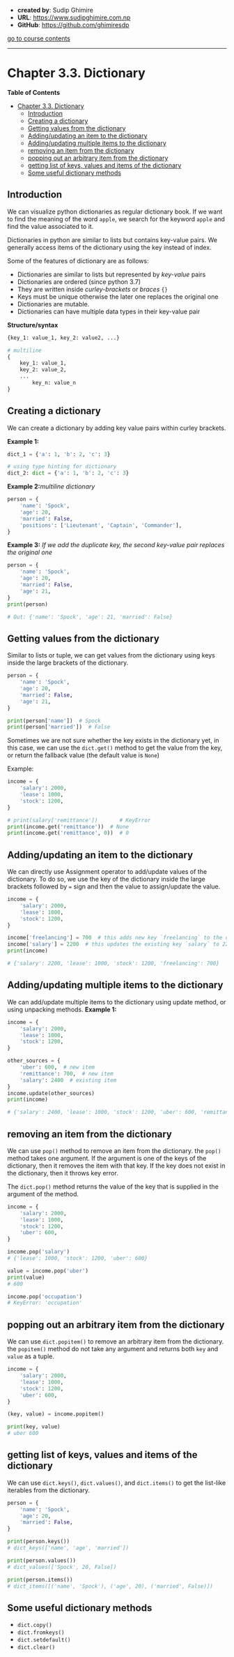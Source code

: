 - **created by**: Sudip Ghimire
- **URL**: https://www.sudipghimire.com.np
- **GitHub**: https://github.com/ghimiresdp

[go to course contents](https://github.com/ghimiresdp/python-notes/)
<hr>

# Chapter 3.3. Dictionary

**Table of Contents**

- [Chapter 3.3. Dictionary](#chapter-33-dictionary)
    - [Introduction](#introduction)
    - [Creating a dictionary](#creating-a-dictionary)
    - [Getting values from the dictionary](#getting-values-from-the-dictionary)
    - [Adding/updating an item to the dictionary](#addingupdating-an-item-to-the-dictionary)
    - [Adding/updating multiple items to the dictionary](#addingupdating-multiple-items-to-the-dictionary)
    - [removing an item from the dictionary](#removing-an-item-from-the-dictionary)
    - [popping out an arbitrary item from the dictionary](#popping-out-an-arbitrary-item-from-the-dictionary)
    - [getting list of keys, values and items of the dictionary](#getting-list-of-keys-values-and-items-of-the-dictionary)
    - [Some useful dictionary methods](#some-useful-dictionary-methods)

## Introduction

We can visualize python dictionaries as regular dictionary book. If we want to find the meaning of the word `apple`, we
search for the keyword `apple` and find the value associated to it.

Dictionaries in python are similar to lists but contains key-value pairs. We generally access items of the dictionary
using the key instead of index.

Some of the features of dictionary are as follows:

- Dictionaries are similar to lists but represented by _key-value_ pairs
- Dictionaries are ordered (since python 3.7)
- They are written inside _curley-brackets_ or _braces_ `{}`
- Keys must be unique otherwise the later one replaces the original one
- Dictionaries are mutable.
- Dictionaries can have multiple data types in their key-value pair

**Structure/syntax**

```python
{key_1: value_1, key_2: value2, ...}

# multiline
{
    key_1: value_1,
    key_2: value_2,
    ...
        key_n: value_n
}

```

## Creating a dictionary

We can create a dictionary by adding key value pairs within curley brackets.

**Example 1:**

```python
dict_1 = {'a': 1, 'b': 2, 'c': 3}

# using type hinting for dictionary
dict_2: dict = {'a': 1, 'b': 2, 'c': 3}
```

**Example 2:**_multiline dictionary_

```python
person = {
    'name': 'Spock',
    'age': 20,
    'married': False,
    'positions': ['Lieutenant', 'Captain', 'Commander'],
}
```

**Example 3:** _If we add the duplicate key, the second key-value pair replaces the original one_

```python
person = {
    'name': 'Spock',
    'age': 20,
    'married': False,
    'age': 21,
}
print(person)

# Out: {'name': 'Spock', 'age': 21, 'married': False}
```

## Getting values from the dictionary

Similar to lists or tuple, we can get values from the dictionary using keys
inside the large brackets of the dictionary.

```python
person = {
    'name': 'Spock',
    'age': 20,
    'married': False,
    'age': 21,
}

print(person['name'])  # Spock
print(person['married'])  # False
```

Sometimes we are not sure whether the key exists in the dictionary yet, in this
case, we can use the `dict.get()` method to get the value from the key, or
return the fallback value (the default value is `None`)

Example:

```python
income = {
    'salary': 2000,
    'lease': 1000,
    'stock': 1200,
}

# print(salary['remittance'])       # KeyError
print(income.get('remittance'))  # None
print(income.get('remittance', 0))  # 0

```

## Adding/updating an item to the dictionary

We can directly use Assignment operator to add/update values of the dictionary.
To do so, we use the key of the dictionary inside the large brackets followed by
`=` sign and then the value to assign/update the value.

```python
income = {
    'salary': 2000,
    'lease': 1000,
    'stock': 1200,
}

income['freelancing'] = 700  # this adds new key `freelancing` to the dict
income['salary'] = 2200  # this updates the existing key `salary` to 2200
print(income)

# {'salary': 2200, 'lease': 1000, 'stock': 1200, 'freelancing': 700}

```

## Adding/updating multiple items to the dictionary

We can add/update multiple items to the dictionary using update method, or using
unpacking methods.
**Example 1:**

```python
income = {
    'salary': 2000,
    'lease': 1000,
    'stock': 1200,
}

other_sources = {
    'uber': 600,  # new item
    'remittance': 700,  # new item
    'salary': 2400  # existing item
}
income.update(other_sources)
print(income)

# {'salary': 2400, 'lease': 1000, 'stock': 1200, 'uber': 600, 'remittance': 700}
```

## removing an item from the dictionary

We can use `pop()` method to remove an item from the dictionary. the `pop()`
method takes one argument. If the argument is one of the keys of the dictionary,
then it removes the item with that key. If the key does not exist in the
dictionary, then it throws key error.

The `dict.pop()` method returns the value of the key that is supplied in the
argument of the method.

```python
income = {
    'salary': 2000,
    'lease': 1000,
    'stock': 1200,
    'uber': 600,
}

income.pop('salary')
# {'lease': 1000, 'stock': 1200, 'uber': 600}

value = income.pop('uber')
print(value)
# 600

income.pop('occupation')
# KeyError: 'occupation'

```

## popping out an arbitrary item from the dictionary

We can use `dict.popitem()` to remove an arbitrary item from the dictionary.
the `popitem()` method do not take any argument and returns both `key` and
`value` as a tuple.

```python
income = {
    'salary': 2000,
    'lease': 1000,
    'stock': 1200,
    'uber': 600,
}

(key, value) = income.popitem()

print(key, value)
# uber 600
```

## getting list of keys, values and items of the dictionary

We can use `dict.keys()`, `dict.values()`, and `dict.items()` to get the
list-like iterables from the dictionary.

```python
person = {
    'name': 'Spock',
    'age': 20,
    'married': False,
}

print(person.keys())
# dict_keys(['name', 'age', 'married'])

print(person.values())
# dict_values(['Spock', 20, False])

print(person.items())
# dict_items([('name', 'Spock'), ('age', 20), ('married', False)])
```

## Some useful dictionary methods

- `dict.copy()`
- `dict.fromkeys()`
- `dict.setdefault()`
- `dict.clear()`
